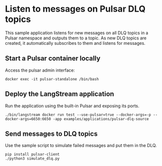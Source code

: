 # Listen to messages on Pulsar DLQ topics

This sample application listens for new messages on all DLQ topics in a Pulsar
namespace and outputs them to a topic. As new DLQ topics are created, it automatically
subscribes to them and listens for messages.

## Start a Pulsar container locally


Access the pulsar admin interface:

```
docker exec -it pulsar-standalone /bin/bash
```


## Deploy the LangStream application

Run the application using the built-in Pulsar and exposing its ports.

```
./bin/langstream docker run test --use-pulsar=true --docker-args=-p --docker-args=6650:6650 -app examples/applications/pulsar-dlq-source
```

## Send messages to DLQ topics

Use the sample script to simulate failed messages and put them in the DLQ.

```
pip install pulsar-client
./python3 simulate_dlq.py
```

